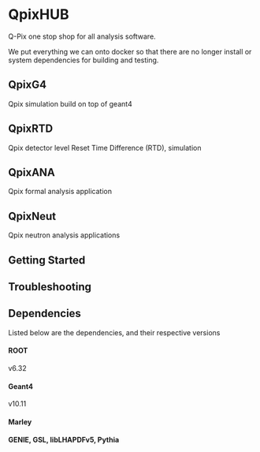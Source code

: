 # QpixHUB
Q-Pix one stop shop for all analysis software.

We put everything we can onto docker so that there are no longer install or
system dependencies for building and testing.

## QpixG4
Qpix simulation build on top of geant4

## QpixRTD
Qpix detector level Reset Time Difference (RTD), simulation

## QpixANA
Qpix formal analysis application

## QpixNeut
Qpix neutron analysis applications

## Getting Started

## Troubleshooting

## Dependencies

Listed below are the dependencies, and their respective versions


#### ROOT
v6.32

#### Geant4
v10.11

#### Marley

#### GENIE, GSL, libLHAPDFv5, Pythia

